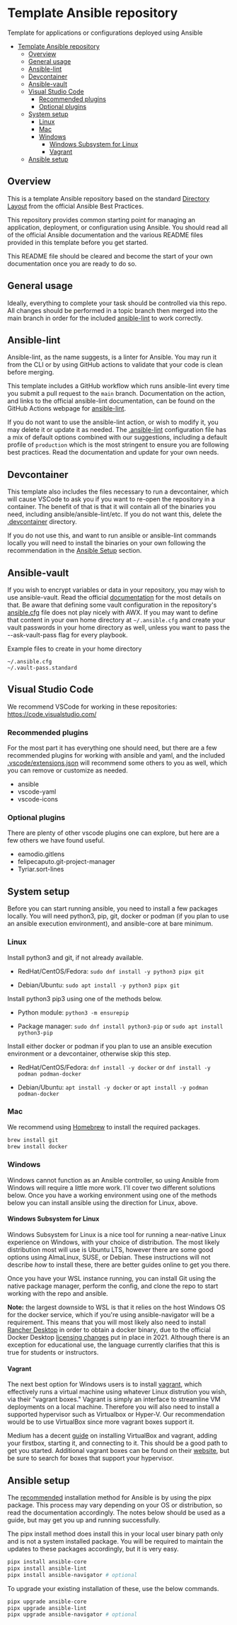 # Template Ansible repository
Template for applications or configurations deployed using Ansible

- [Template Ansible repository](#template-ansible-repository)
  - [Overview](#overview)
  - [General usage](#general-usage)
  - [Ansible-lint](#ansible-lint)
  - [Devcontainer](#devcontainer)
  - [Ansible-vault](#ansible-vault)
  - [Visual Studio Code](#visual-studio-code)
    - [Recommended plugins](#recommended-plugins)
    - [Optional plugins](#optional-plugins)
  - [System setup](#system-setup)
    - [Linux](#linux)
    - [Mac](#mac)
    - [Windows](#windows)
      - [Windows Subsystem for Linux](#windows-subsystem-for-linux)
      - [Vagrant](#vagrant)
  - [Ansible setup](#ansible-setup)

## Overview

This is a template Ansible repository based on the standard
[Directory Layout](https://docs.ansible.com/ansible/2.8/user_guide/playbooks_best_practices.html#directory-layout)
from the official Ansible Best Practices.

This repository provides common starting point for managing an application,
deployment, or configuration using Ansible. You should read all of the official
Ansible documentation and the various README files provided in this template
before you get started.

This README file should be cleared and become the start of your own
documentation once you are ready to do so.

## General usage

Ideally, everything to complete your task should be controlled via this repo.
All changes should be performed in a topic branch then merged into the main
branch in order for the included
[ansible-lint](.github/workflows/ansible-lint.yml) to work correctly.


## Ansible-lint

Ansible-lint, as the name suggests, is a linter for Ansible. You may run it from
the CLI or by using GitHub actions to validate that your code is clean before
merging.

This template includes a GitHub workflow which runs ansible-lint every time you
submit a pull request to the `main` branch. Documentation on the action, and
links to the official ansible-lint documentation, can be found on the GitHub
Actions webpage for
[ansible-lint](https://github.com/marketplace/actions/run-ansible-lint).

If you do not want to use the ansible-lint action, or wish to modify it, you may
delete it or update it as needed. The [.ansible-lint](.ansible-lint)
configuration file has a mix of default options combined with our suggestions,
including a default profile of `production` which is the most stringent to
ensure you are following best practices. Read the documentation and update for
your own needs.

## Devcontainer

This template also includes the files necessary to run a devcontainer, which
will cause VSCode to ask you if you want to re-open the repository in a
container. The benefit of that is that it will contain all of the binaries you
need, including ansible/ansible-lint/etc. If you do not want this, delete the
[.devcontainer](.devcontainer/) directory.

If you do not use this, and want to run ansible or ansible-lint commands locally
you will need to install the binaries on your own following the recommendation
in the [Ansible Setup](#ansible-setup) section.

## Ansible-vault

If you wish to encrypt variables or data in your repository, you may wish to
use ansible-vault. Read the official
[documentation](https://docs.ansible.com/ansible/latest/vault_guide/index.html)
for the most details on that. Be aware that defining some vault configuration in
the repository's [ansible.cfg](ansible.cfg) file does not play nicely with AWX.
If you may want to define that content in your own home directory at
`~/.ansible.cfg` and create your vault passwords in your home directory as well,
unless you want to pass the --ask-vault-pass flag for every playbook.

Example files to create in your home directory
```
~/.ansible.cfg
~/.vault-pass.standard
```

## Visual Studio Code

We recommend VSCode for working in these repositories:
<https://code.visualstudio.com/>

### Recommended plugins

For the most part it has everything one should need, but there are a few
recommended plugins for working with ansible and yaml, and the included
[.vscode/extensions.json](.vscode/extensions.json) will recommend some others to
you as well, which you can remove or customize as needed.

* ansible
* vscode-yaml
* vscode-icons

### Optional plugins

There are plenty of other vscode plugins one can explore, but here are a few
others we have found useful.

* eamodio.gitlens
* felipecaputo.git-project-manager
* Tyriar.sort-lines

## System setup

Before you can start running ansible, you need to install a few packages
locally. You will need python3, pip, git, docker or podman (if you plan to use
an ansible execution environment), and ansible-core at bare minimum.

### Linux

Install python3 and git, if not already available.

- RedHat/CentOS/Fedora: `sudo dnf install -y python3 pipx git`

- Debian/Ubuntu: `sudo apt install -y python3 pipx git`

Install python3 pip3 using one of the methods below.

- Python module: `python3 -m ensurepip`

- Package manager: `sudo dnf install python3-pip` or
`sudo apt install python3-pip`

Install either docker or podman if you plan to use an ansible execution
environment or a devcontainer, otherwise skip this step.

- RedHat/CentOS/Fedora: `dnf install -y docker` or `dnf install -y podman
  podman-docker`

- Debian/Ubuntu: `apt install -y docker` or `apt install -y podman
  podman-docker`

### Mac

We recommend using [Homebrew](https://brew.sh/) to install the required
packages.

``` bash
brew install git
brew install docker
```

### Windows

Windows cannot function as an Ansible controller, so using Ansible from Windows
will require a little more work. I'll cover two different solutions below. Once
you have a working environment using one of the methods below you can install
ansible using the direction for Linux, above.

#### Windows Subsystem for Linux

Windows Subsystem for Linux is a nice tool for running a near-native Linux
experience on Windows, with your choice of distribution. The most likely
distribution most will use is Ubuntu LTS, however there are some good options
using AlmaLinux, SUSE, or Debian. These instructions will not describe *how* to
install these, there are better guides online to get you there.

Once you have your WSL instance running, you can install Git using the native
package manager, perform the config, and clone the repo to start working with
the repo and ansible.

**Note:** the largest downside to WSL is that it relies on the host Windows OS
for the docker service, which if you're using ansible-navigator will be a
requirement. This means that you will most likely also need to install
[Rancher Desktop](https://rancherdesktop.io/) in order to obtain a docker
binary, due to the official Docker Desktop
[licensing changes](https://www.theregister.com/2021/08/31/docker_desktop_no_longer_free/)
put in place in 2021. Although there is an exception for educational use, the
language currently clarifies that this is true for students or instructors.

#### Vagrant

The next best option for Windows users is to install
[vagrant](https://developer.hashicorp.com/vagrant/docs/installation), which
effectively runs a virtual machine using whatever Linux distrution you wish, via
their "vagrant boxes." Vagrant is simply an interface to streamline VM
deployments on a local machine. Therefore you will also need to install a
supported hypervisor such as Virtualbox or Hyper-V. Our recommendation would be
to use VirtualBox since more vagrant boxes support it.

Medium has a decent
[guide](https://medium.com/@botdotcom/installing-virtualbox-and-vagrant-on-windows-10-2e5cbc6bd6ad)
on installing VirtualBox and vagrant, adding your firstbox, starting it, and
connecting to it. This should be a good path to get you started. Additional
vagrant boxes can be found on their
[website](https://app.vagrantup.com/boxes/search), but be sure to search for
boxes that support your hypervisor.

## Ansible setup

The
[recommended](https://docs.ansible.com/ansible/latest/installation_guide/intro_installation.html#installing-and-upgrading-ansible-with-pipx)
installation method for Ansible is by using the pipx package. This process
may vary depending on your OS or distribution, so read the documentation
accordingly. The notes below should be used as a guide, but may get you up and
running successfully.

The pipx install method does install this in your local user binary path only
and is not a system installed package. You will be required to maintain the
updates to these packages accordingly, but it is very easy.

``` bash
pipx install ansible-core
pipx install ansible-lint
pipx install ansible-navigator # optional
```

To upgrade your existing installation of these, use the below commands.

``` bash
pipx upgrade ansible-core
pipx upgrade ansible-lint
pipx upgrade ansible-navigator # optional
```
